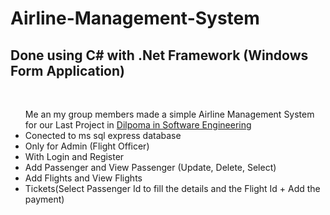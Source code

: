 # Airline-Management-System

<h2>Done using C# with .Net Framework (Windows Form Application)</h2>
</br>
<ul list-type="square">Me an my group members made a simple Airline Management System for our Last Project in <u>Dilpoma in Software Engineering</u>
  <li>Conected to ms sql express database</li>
  <li>Only for Admin (Flight Officer)</li>
  <li>With Login and Register</li>
  <li>Add Passenger and View Passenger (Update, Delete, Select)</li>
  <li>Add Flights and View Flights</li>
  <li>Tickets(Select Passenger Id to fill the details and the Flight Id + Add the payment)</li>
</ul>

